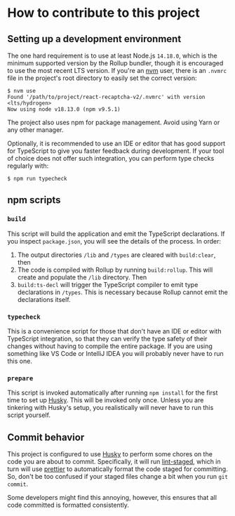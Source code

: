 # How to contribute to this project

## Setting up a development environment

The one hard requirement is to use at least Node.js `14.18.0`, which is the minimum supported version by the Rollup
bundler, though it is encouraged to use the most recent LTS version. If you're an [nvm](https://github.com/nvm-sh/nvm)
user, there is an `.nvmrc` file in the project's root directory to easily set the correct version:

```shell
$ nvm use
Found '/path/to/project/react-recaptcha-v2/.nvmrc' with version <lts/hydrogen>
Now using node v18.13.0 (npm v9.5.1)
```

The project also uses npm for package management. Avoid using Yarn or any other manager.

Optionally, it is recommended to use an IDE or editor that has good support for TypeScript to give you faster feedback
during development. If your tool of choice does not offer such integration, you can perform type checks regularly with:

```shell
$ npm run typecheck
```

## npm scripts

### `build`

This script will build the application and emit the TypeScript declarations. If you inspect `package.json`, you will see
the details of the process. In order:

1. The output directories `/lib` and `/types` are cleared with `build:clear`, then
2. The code is compiled with Rollup by running `build:rollup`. This will create and populate the `/lib` directory. Then
3. `build:ts-decl` will trigger the TypeScript compiler to emit type declarations in `/types`. This is necessary because
   Rollup cannot emit the declarations itself.

### `typecheck`

This is a convenience script for those that don't have an IDE or editor with TypeScript integration, so that they can
verify the type safety of their changes without having to compile the entire package. If you are using something like
VS Code or IntelliJ IDEA you will probably never have to run this one.

### `prepare`

This script is invoked automatically after running `npm install` for the first time to set up
[Husky](https://typicode.github.io/husky/#/). This will be invoked only once. Unless you are tinkering with Husky's
setup, you realistically will never have to run this script yourself.

## Commit behavior

This project is configured to use [Husky](https://typicode.github.io/husky/#/) to perform some chores on the code you
are about to commit. Specifically, it will run [lint-staged](https://github.com/okonet/lint-staged), which in turn will
use [prettier](https://prettier.io/) to automatically format the code staged for committing. So, don't be too confused
if your staged files change a bit when you run `git commit`.

Some developers might find this annoying, however, this ensures that all code committed is formatted consistently.
